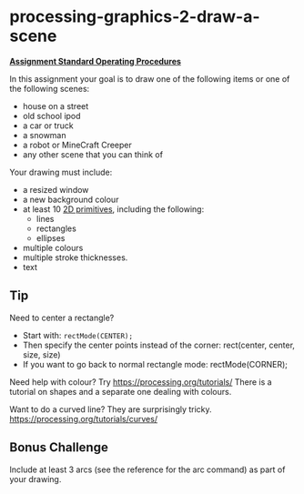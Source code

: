 # processing-graphics-2-draw-a-scene

**[Assignment Standard Operating Procedures](https://mariopineda.github.io/assignment-sops/)**

In this assignment your goal is to draw one of the following items or one of the following scenes:  
- house on a street
- old school ipod
- a car or truck
- a snowman
- a robot or MineCraft Creeper
- any other scene that you can think of

Your drawing must include:
- a resized window
- a new background colour
- at least 10 [2D primitives](https://processing.org/reference/), including the following:
  - lines
  - rectangles
  - ellipses
- multiple colours
- multiple stroke thicknesses.
- text

## Tip
Need to center a rectangle? 
- Start with: ```rectMode(CENTER);```
- Then specify the center points instead of the corner: rect(center, center, size, size)
- If you want to go back to normal rectangle mode:	rectMode(CORNER);

Need help with colour?  Try https://processing.org/tutorials/  There is a tutorial on shapes and a separate one dealing with colours.

Want to do a curved line? They are surprisingly tricky.  https://processing.org/tutorials/curves/ 

## Bonus Challenge 
Include at least 3 arcs (see the reference for the arc command) as part of your drawing.


